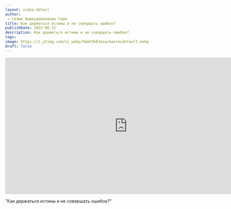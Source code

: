 ```yaml
---
layout: video-detail
author:
 - Свами Вишнудевананда Гири
title: Как держаться истины и не совершать ошибок?
publishDate: 2022-06-22
description: Как держаться истины и не совершать ошибок?. 
tags: 
image: https://i.ytimg.com/vi_webp/hbmV3k63asw/maxresdefault.webp
draft: false
---
```


<iframe width="790" height="444" src="https://www.youtube.com/embed/hbmV3k63asw" frameborder="0" allowfullscreen=""></iframe> 

  "Как держаться истины и не совершать ошибок?"

  

 